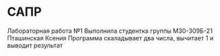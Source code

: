 # САПР
Лабораторная работа №1
Выполнила студентка группы М30-309Б-21 Пташинская Ксения
Программа скаладывает два числа, вычитает 1 и выводит результат
